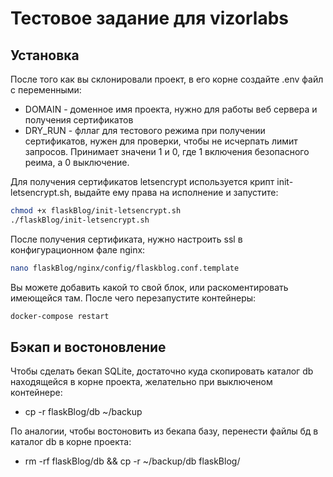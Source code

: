 # Тестовое задание для vizorlabs
## Установка
После того как вы склонировали проект, в его корне создайте .env файл c переменными:
 - DOMAIN - доменное имя проекта, нужно для работы веб сервера и получения сертификатов
 - DRY_RUN - фллаг для тестового режима при получении сертификатов, нужен для проверки, чтобы не исчерпать лимит запросов. Принимает значени 1 и 0, где 1 включения безопасного реима, а 0 выключение.

Для получения сертификатов letsencrypt используется крипт init-letsencrypt.sh, выдайте ему права на исполнение и запустите:
```sh
chmod +x flaskBlog/init-letsencrypt.sh
./flaskBlog/init-letsencrypt.sh
```
После получения сертификата, нужно настроить ssl в конфигурационном фале nginx:
```sh
nano flaskBlog/nginx/config/flaskblog.conf.template
```
Вы можете добавить какой то свой блок, или раскоментировать имеющейся там. После чего перезапустите контейнеры:
```sh
docker-compose restart
```
## Бэкап и востоновление 
Чтобы сделать бекап SQLite, достаточно куда скопировать каталог db находящейся в корне проекта, желательно при выключеном контейнере:
- cp -r flaskBlog/db ~/backup

По аналогии, чтобы востоновить из бекапа базу, перенести файлы бд в каталог db в корне проекта:
- rm -rf flaskBlog/db && cp -r ~/backup/db flaskBlog/

